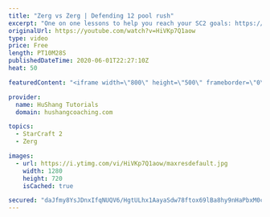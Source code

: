 ```yaml
---
title: "Zerg vs Zerg | Defending 12 pool rush"
excerpt: "One on one lessons to help you reach your SC2 goals: https://www.hushangcoaching.com ------------------------------------------------------------------------------------------------------- In this guide we take a look at how to defend one of the most infamous \"zerg rushes\" in sc2: the 12 pool. This rush"
originalUrl: https://youtube.com/watch?v=HiVKp7Q1aow
type: video
price: Free
length: PT10M28S
publishedDateTime: 2020-06-01T22:27:10Z
heat: 50

featuredContent: "<iframe width=\"800\" height=\"500\" frameborder=\"0\" src=\"https://www.youtube.com/embed/HiVKp7Q1aow\" allow=\"accelerometer; autoplay; encrypted-media; gyroscope; picture-in-picture\" allowfullscreen></iframe>"

provider:
  name: HuShang Tutorials
  domain: hushangcoaching.com

topics:
  - StarCraft 2
  - Zerg

images:
  - url: https://i.ytimg.com/vi/HiVKp7Q1aow/maxresdefault.jpg
    width: 1280
    height: 720
    isCached: true

secured: "daJfmy8YsJDnxIfqNUQV6/HgtULhx1AayaSdw78ftox69lBa8hy9nHaPbxM0c94G8jSLELb6H0SpBAjs3zCJ91iqfF5uEgz3L/7kDm2P6TTiGf++6BR1bAxESo6+ONfiqq5CpBpxrQ6zfOapYdW24rmaJ7I9LcMX86+YXirrjD+DRpCaCNctn6NpjkS0a6yPleSVEXHJXqbh4XWsoVEP+wf7HY401c2JAqbEQBzZ41d/rbrHyrX5j7ipoh0nXOuzwrm9dlAdolvS6OHOLqE9panXzYdO4uYb2nRnPBbKBxEQD/hL4dx4cBEbShD9hfMKbPhjYuTzbcBr6+eEwSmNQjXv3pEDBpTHeyUE9cBrkcSZq0XLQFytKYzx5CvaziQtjMiK3Jl+bPnqkpt6zEfagMeMQaKhNvo6vRfYGYL9b4g=;KkOdpCQBqV2Wjjcpgy/7UA=="
---
```


